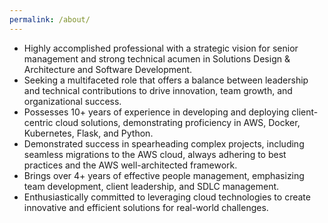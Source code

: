 ```yaml
---
permalink: /about/
---
```


- Highly accomplished professional with a strategic vision for senior management and strong technical acumen in Solutions Design & Architecture and Software Development.
- Seeking a multifaceted role that offers a balance between leadership and technical contributions to drive innovation, team growth, and organizational success.
- Possesses 10+ years of experience in developing and deploying client-centric cloud solutions, demonstrating proficiency in AWS, Docker, Kubernetes, Flask, and Python.
- Demonstrated success in spearheading complex projects, including seamless migrations to the AWS cloud, always adhering to best practices and the AWS well-architected framework.
- Brings over 4+ years of effective people management, emphasizing team development, client leadership, and SDLC management.
- Enthusiastically committed to leveraging cloud technologies to create innovative and efficient solutions for real-world challenges.